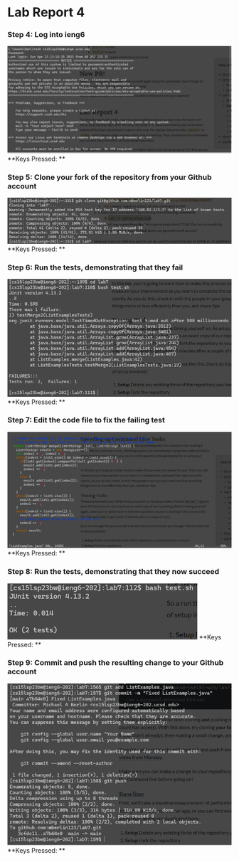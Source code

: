 # Lab Report 4


### Step 4: Log into ieng6
![!Image1](screenshot11.png)
**Keys Pressed: **

### Step 5: Clone your fork of the repository from your Github account
![!Image1](screenshot22.png)
**Keys Pressed: **

### Step 6: Run the tests, demonstrating that they fail
![!Image1](screenshot13.png)
**Keys Pressed: **

### Step 7: Edit the code file to fix the failing test
![!Image1](screenshot14.png)
**Keys Pressed: **

### Step 8: Run the tests, demonstrating that they now succeed
![!Image1](screenshot15.png)
**Keys Pressed: **

### Step 9: Commit and push the resulting change to your Github account
![!Image1](screenshotfinal.png)
**Keys Pressed: **
